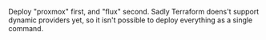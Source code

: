 Deploy "proxmox" first, and "flux" second.
Sadly Terraform doens't support dynamic providers yet, so it isn't possible to deploy everything as a single command.